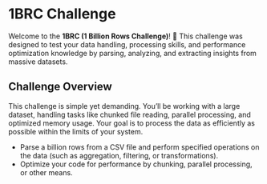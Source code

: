 # 1BRC Challenge

Welcome to the **1BRC (1 Billion Rows Challenge)**! 🚀 
This challenge was designed to test your data handling, processing skills, and performance optimization knowledge by parsing, analyzing, and extracting insights from massive datasets.

## Challenge Overview

This challenge is simple yet demanding. You’ll be working with a large dataset, handling tasks like chunked file reading, parallel processing, and optimized memory usage. Your goal is to process the data as efficiently as possible within the limits of your system.

- Parse a billion rows from a CSV file and perform specified operations on the data (such as aggregation, filtering, or transformations).
- Optimize your code for performance by chunking, parallel processing, or other means.
